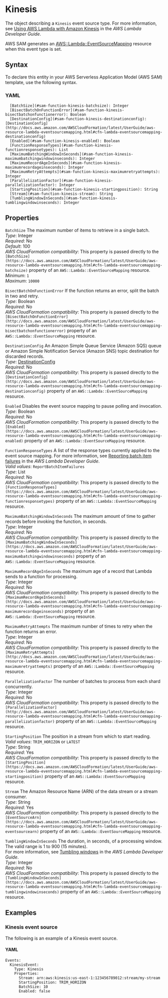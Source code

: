 # Kinesis<a name="sam-property-function-kinesis"></a>

The object describing a `Kinesis` event source type\. For more information, see [Using AWS Lambda with Amazon Kinesis](https://docs.aws.amazon.com/lambda/latest/dg/with-kinesis.html) in the *AWS Lambda Developer Guide*\.

AWS SAM generates an [AWS::Lambda::EventSourceMapping](https://docs.aws.amazon.com/AWSCloudFormation/latest/UserGuide/aws-resource-lambda-eventsourcemapping.html) resource when this event type is set\.

## Syntax<a name="sam-property-function-kinesis-syntax"></a>

To declare this entity in your AWS Serverless Application Model \(AWS SAM\) template, use the following syntax\.

### YAML<a name="sam-property-function-kinesis-syntax.yaml"></a>

```
  [BatchSize](#sam-function-kinesis-batchsize): Integer
  [BisectBatchOnFunctionError](#sam-function-kinesis-bisectbatchonfunctionerror): Boolean
  [DestinationConfig](#sam-function-kinesis-destinationconfig): [DestinationConfig](http://docs.aws.amazon.com/AWSCloudFormation/latest/UserGuide/aws-resource-lambda-eventsourcemapping.html#cfn-lambda-eventsourcemapping-destinationconfig)
  [Enabled](#sam-function-kinesis-enabled): Boolean
  [FunctionResponseTypes](#sam-function-kinesis-functionresponsetypes): List
  [MaximumBatchingWindowInSeconds](#sam-function-kinesis-maximumbatchingwindowinseconds): Integer
  [MaximumRecordAgeInSeconds](#sam-function-kinesis-maximumrecordageinseconds): Integer
  [MaximumRetryAttempts](#sam-function-kinesis-maximumretryattempts): Integer
  [ParallelizationFactor](#sam-function-kinesis-parallelizationfactor): Integer
  [StartingPosition](#sam-function-kinesis-startingposition): String
  [Stream](#sam-function-kinesis-stream): String
  [TumblingWindowInSeconds](#sam-function-kinesis-tumblingwindowinseconds): Integer
```

## Properties<a name="sam-property-function-kinesis-properties"></a>

 `BatchSize`   <a name="sam-function-kinesis-batchsize"></a>
The maximum number of items to retrieve in a single batch\.  
*Type*: Integer  
*Required*: No  
*Default*: 100  
*AWS CloudFormation compatibility*: This property is passed directly to the `[BatchSize](https://docs.aws.amazon.com/AWSCloudFormation/latest/UserGuide/aws-resource-lambda-eventsourcemapping.html#cfn-lambda-eventsourcemapping-batchsize)` property of an `AWS::Lambda::EventSourceMapping` resource\.  
*Minimum*: `1`  
*Maximum*: `10000`

 `BisectBatchOnFunctionError`   <a name="sam-function-kinesis-bisectbatchonfunctionerror"></a>
If the function returns an error, split the batch in two and retry\.  
*Type*: Boolean  
*Required*: No  
*AWS CloudFormation compatibility*: This property is passed directly to the `[BisectBatchOnFunctionError](http://docs.aws.amazon.com/AWSCloudFormation/latest/UserGuide/aws-resource-lambda-eventsourcemapping.html#cfn-lambda-eventsourcemapping-bisectbatchonfunctionerror)` property of an `AWS::Lambda::EventSourceMapping` resource\.

 `DestinationConfig`   <a name="sam-function-kinesis-destinationconfig"></a>
An Amazon Simple Queue Service \(Amazon SQS\) queue or Amazon Simple Notification Service \(Amazon SNS\) topic destination for discarded records\.  
*Type*: [DestinationConfig](http://docs.aws.amazon.com/AWSCloudFormation/latest/UserGuide/aws-resource-lambda-eventsourcemapping.html#cfn-lambda-eventsourcemapping-destinationconfig)  
*Required*: No  
*AWS CloudFormation compatibility*: This property is passed directly to the `[DestinationConfig](http://docs.aws.amazon.com/AWSCloudFormation/latest/UserGuide/aws-resource-lambda-eventsourcemapping.html#cfn-lambda-eventsourcemapping-destinationconfig)` property of an `AWS::Lambda::EventSourceMapping` resource\.

 `Enabled`   <a name="sam-function-kinesis-enabled"></a>
Disables the event source mapping to pause polling and invocation\.  
*Type*: Boolean  
*Required*: No  
*AWS CloudFormation compatibility*: This property is passed directly to the `[Enabled](https://docs.aws.amazon.com/AWSCloudFormation/latest/UserGuide/aws-resource-lambda-eventsourcemapping.html#cfn-lambda-eventsourcemapping-enabled)` property of an `AWS::Lambda::EventSourceMapping` resource\.

 `FunctionResponseTypes`   <a name="sam-function-kinesis-functionresponsetypes"></a>
A list of the response types currently applied to the event source mapping\. For more information, see [Reporting batch item failures](https://docs.aws.amazon.com/lambda/latest/dg/with-kinesis.html#services-kinesis-batchfailurereporting) in the *AWS Lambda Developer Guide*\.  
*Valid values*: `ReportBatchItemFailures`  
*Type*: List  
*Required*: No  
*AWS CloudFormation compatibility*: This property is passed directly to the `[FunctionResponseTypes](https://docs.aws.amazon.com/AWSCloudFormation/latest/UserGuide/aws-resource-lambda-eventsourcemapping.html#cfn-lambda-eventsourcemapping-functionresponsetypes)` property of an `AWS::Lambda::EventSourceMapping` resource\.

 `MaximumBatchingWindowInSeconds`   <a name="sam-function-kinesis-maximumbatchingwindowinseconds"></a>
The maximum amount of time to gather records before invoking the function, in seconds\.  
*Type*: Integer  
*Required*: No  
*AWS CloudFormation compatibility*: This property is passed directly to the `[MaximumBatchingWindowInSeconds](https://docs.aws.amazon.com/AWSCloudFormation/latest/UserGuide/aws-resource-lambda-eventsourcemapping.html#cfn-lambda-eventsourcemapping-maximumbatchingwindowinseconds)` property of an `AWS::Lambda::EventSourceMapping` resource\.

 `MaximumRecordAgeInSeconds`   <a name="sam-function-kinesis-maximumrecordageinseconds"></a>
The maximum age of a record that Lambda sends to a function for processing\.  
*Type*: Integer  
*Required*: No  
*AWS CloudFormation compatibility*: This property is passed directly to the `[MaximumRecordAgeInSeconds](http://docs.aws.amazon.com/AWSCloudFormation/latest/UserGuide/aws-resource-lambda-eventsourcemapping.html#cfn-lambda-eventsourcemapping-maximumrecordageinseconds)` property of an `AWS::Lambda::EventSourceMapping` resource\.

 `MaximumRetryAttempts`   <a name="sam-function-kinesis-maximumretryattempts"></a>
The maximum number of times to retry when the function returns an error\.  
*Type*: Integer  
*Required*: No  
*AWS CloudFormation compatibility*: This property is passed directly to the `[MaximumRetryAttempts](http://docs.aws.amazon.com/AWSCloudFormation/latest/UserGuide/aws-resource-lambda-eventsourcemapping.html#cfn-lambda-eventsourcemapping-maximumretryattempts)` property of an `AWS::Lambda::EventSourceMapping` resource\.

 `ParallelizationFactor`   <a name="sam-function-kinesis-parallelizationfactor"></a>
The number of batches to process from each shard concurrently\.  
*Type*: Integer  
*Required*: No  
*AWS CloudFormation compatibility*: This property is passed directly to the `[ParallelizationFactor](http://docs.aws.amazon.com/AWSCloudFormation/latest/UserGuide/aws-resource-lambda-eventsourcemapping.html#cfn-lambda-eventsourcemapping-parallelizationfactor)` property of an `AWS::Lambda::EventSourceMapping` resource\.

 `StartingPosition`   <a name="sam-function-kinesis-startingposition"></a>
The position in a stream from which to start reading\.  
*Valid values*: `TRIM_HORIZON` or `LATEST`  
*Type*: String  
*Required*: Yes  
*AWS CloudFormation compatibility*: This property is passed directly to the `[StartingPosition](https://docs.aws.amazon.com/AWSCloudFormation/latest/UserGuide/aws-resource-lambda-eventsourcemapping.html#cfn-lambda-eventsourcemapping-startingposition)` property of an `AWS::Lambda::EventSourceMapping` resource\.

 `Stream`   <a name="sam-function-kinesis-stream"></a>
The Amazon Resource Name \(ARN\) of the data stream or a stream consumer\.  
*Type*: String  
*Required*: Yes  
*AWS CloudFormation compatibility*: This property is passed directly to the `[EventSourceArn](https://docs.aws.amazon.com/AWSCloudFormation/latest/UserGuide/aws-resource-lambda-eventsourcemapping.html#cfn-lambda-eventsourcemapping-eventsourcearn)` property of an `AWS::Lambda::EventSourceMapping` resource\.

 `TumblingWindowInSeconds`   <a name="sam-function-kinesis-tumblingwindowinseconds"></a>
The duration, in seconds, of a processing window\. The valid range is 1 to 900 \(15 minutes\)\.  
For more information, see [Tumbling windows](https://docs.aws.amazon.com/lambda/latest/dg/with-kinesis.html#streams-tumbling) in the *AWS Lambda Developer Guide*\.  
*Type*: Integer  
*Required*: No  
*AWS CloudFormation compatibility*: This property is passed directly to the `[TumblingWindowInSeconds](https://docs.aws.amazon.com/AWSCloudFormation/latest/UserGuide/aws-resource-lambda-eventsourcemapping.html#cfn-lambda-eventsourcemapping-tumblingwindowinseconds)` property of an `AWS::Lambda::EventSourceMapping` resource\.

## Examples<a name="sam-property-function-kinesis--examples"></a>

### Kinesis event source<a name="sam-property-function-kinesis--examples--kinesis-event-source"></a>

The following is an example of a Kinesis event source\.

#### YAML<a name="sam-property-function-kinesis--examples--kinesis-event-source--yaml"></a>

```
Events:
  KinesisEvent:
    Type: Kinesis
    Properties:
      Stream: arn:aws:kinesis:us-east-1:123456789012:stream/my-stream
      StartingPosition: TRIM_HORIZON
      BatchSize: 10
      Enabled: false
```
